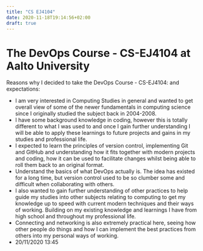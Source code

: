 ```yaml
---
title: "CS EJ4104"
date: 2020-11-18T19:14:56+02:00
draft: true
---
```

# The DevOps Course - CS-EJ4104 at Aalto University
Reasons why I decided to take the DevOps Course - CS-EJ4104: and expectations:
* I am very interested in Computing Studies in general and wanted to get overall view of some of the newer fundamentals in computing science since I originally studied the subject back in 2004-2008.
* I have some background knowledge in coding, however this is totally different to what I was used to and once I gain further understanding I will be able to apply these learnings to future projects and gains in my studies and professional life.
* I expected to learn the principles of version control, implementing Git and GitHub and understanding how it fits together with modern projects and coding, how it can be used to facilitate changes whilst being able to roll them back to an original format.
* Understand the basics of what DevOps actually is. The idea has existed for a long time, but version control used to be so clumber some and difficult when collaborating with others.
* I also wanted to gain further understanding of other practices to help guide my studies into other subjects relating to computing to get my knowledge up to speed with current modern techniques and their ways of working. Building on my existing knowledge and learnings I have from high school and throughout my professional life.
* Connecting and networking is also extremely practical here, seeing how other people do things and how I can implement the best practices from others into my personal ways of working.
* 20/11/2020 13:45
